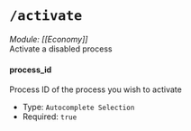 # `/activate`
*Module: [[Economy]]*<br>
Activate a disabled process
#### process_id
Process ID of the process you wish to activate
- Type: `Autocomplete Selection`
- Required: `true`